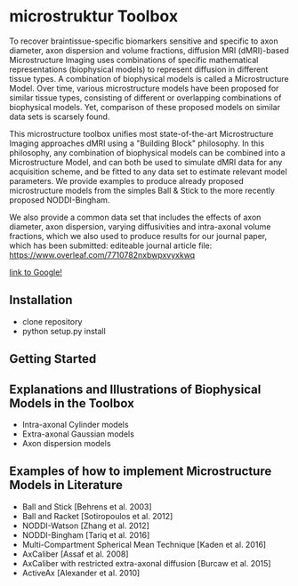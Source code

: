 # microstruktur Toolbox
To recover braintissue-specific biomarkers sensitive and specific to axon diameter, axon dispersion and volume fractions, diffusion MRI (dMRI)-based Microstructure Imaging uses combinations of specific mathematical representations (biophysical models) to represent diffusion in different tissue types. A combination of biophysical models is called a Microstructure Model. Over time, various microstructure models have been proposed for similar tissue types, consisting of different or overlapping combinations of biophysical models. Yet, comparison of these proposed models on similar data sets is scarsely found.

This microstructure toolbox unifies most state-of-the-art Microstructure Imaging approaches dMRI using a "Building Block" philosophy. In this philosophy, any combination of biophysical models can be combined into a Microstructure Model, and can both be used to simulate dMRI data for any acquisition scheme, and be fitted to any data set to estimate relevant model parameters. We provide examples to produce already proposed microstructure models from the simples Ball & Stick to the more recently proposed NODDI-Bingham.

We also provide a common data set that includes the effects of axon diameter, axon dispersion, varying diffusivities and intra-axonal volume fractions, which we also used to produce results for our journal paper, which has been submitted:
editeable journal article file: https://www.overleaf.com/7710782nxbwpxvyxkwq

[link to Google!](http://google.com)

## Installation
- clone repository
- python setup.py install

## Getting Started

## Explanations and Illustrations of Biophysical Models in the Toolbox
- Intra-axonal Cylinder models
- Extra-axonal Gaussian models
- Axon dispersion models

## Examples of how to implement Microstructure Models in Literature
- Ball and Stick [Behrens et al. 2003]
- Ball and Racket [Sotiropoulos et al. 2012]
- NODDI-Watson [Zhang et al. 2012]
- NODDI-Bingham [Tariq et al. 2016]
- Multi-Compartment Spherical Mean Technique [Kaden et al. 2016]
- AxCaliber [Assaf et al. 2008]
- AxCaliber with restricted extra-axonal diffusion [Burcaw et al. 2015]
- ActiveAx [Alexander et al. 2010]
